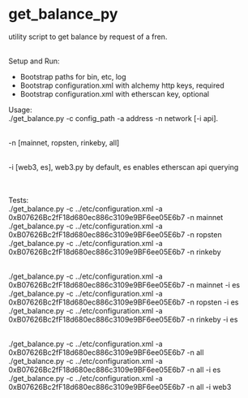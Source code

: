 # get_balance_py

utility script to get balance by request of a fren. <br><br>

Setup and Run:   <br>
- Bootstrap paths for bin, etc, log <br>
- Bootstrap configuration.xml with alchemy http keys, required <br>
- Bootstrap configuration.xml with etherscan key, optional <br>

Usage:   <br>
./get_balance.py -c config_path -a address -n network [-i api].  <br><br>

  -n [mainnet, ropsten, rinkeby, all]  <br><br>

  -i [web3, es], web3.py by default, es enables etherscan api querying<br><br><br>
  
  
Tests: <br>
./get_balance.py -c ../etc/configuration.xml -a 0xB07626Bc2fF18d680ec886c3109e9BF6ee05E6b7 -n mainnet <br>
./get_balance.py -c ../etc/configuration.xml -a 0xB07626Bc2fF18d680ec886c3109e9BF6ee05E6b7 -n ropsten <br>
./get_balance.py -c ../etc/configuration.xml -a 0xB07626Bc2fF18d680ec886c3109e9BF6ee05E6b7 -n rinkeby <br><br>

./get_balance.py -c ../etc/configuration.xml -a 0xB07626Bc2fF18d680ec886c3109e9BF6ee05E6b7 -n mainnet -i es <br>
./get_balance.py -c ../etc/configuration.xml -a 0xB07626Bc2fF18d680ec886c3109e9BF6ee05E6b7 -n ropsten -i es <br>
./get_balance.py -c ../etc/configuration.xml -a 0xB07626Bc2fF18d680ec886c3109e9BF6ee05E6b7 -n rinkeby -i es <br><br>

./get_balance.py -c ../etc/configuration.xml -a 0xB07626Bc2fF18d680ec886c3109e9BF6ee05E6b7 -n all  <br>
./get_balance.py -c ../etc/configuration.xml -a 0xB07626Bc2fF18d680ec886c3109e9BF6ee05E6b7 -n all -i es <br>
./get_balance.py -c ../etc/configuration.xml -a 0xB07626Bc2fF18d680ec886c3109e9BF6ee05E6b7 -n all -i web3 <br>




